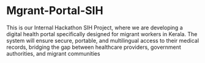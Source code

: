 # Mgrant-Portal-SIH
This is our Internal Hackathon SIH Project, where we are developing a digital health portal specifically designed for migrant workers in Kerala. The system will ensure secure, portable, and multilingual access to their medical records, bridging the gap between healthcare providers, government authorities, and migrant communities
